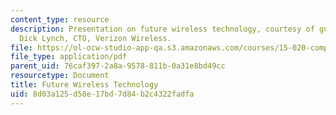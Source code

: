 ```yaml
---
content_type: resource
description: Presentation on future wireless technology, courtesy of guest speaker
  Dick Lynch, CTO, Verizon Wireless.
file: https://ol-ocw-studio-app-qa.s3.amazonaws.com/courses/15-020-competition-in-telecommunications-fall-2003/8d03a125d58e17bd7d84b2c4322fadfa_lec8_verizon.pdf
file_type: application/pdf
parent_uid: 76caf397-2a8a-9578-811b-0a31e8bd49cc
resourcetype: Document
title: Future Wireless Technology
uid: 8d03a125-d58e-17bd-7d84-b2c4322fadfa
---
```

